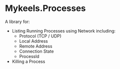 # Mykeels.Processes

A library for:

- Listing Running Processes using Network including:
  - Protocol (TCP / UDP)
  - Local Address
  - Remote Address
  - Connection State
  - ProcessId
- Killing a Process